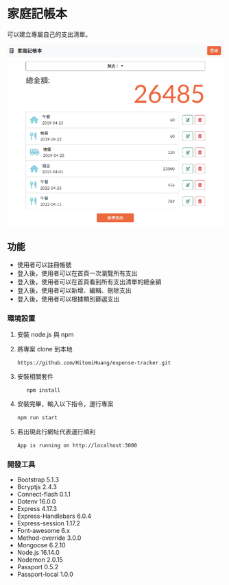 # 家庭記帳本
可以建立專屬自己的支出清單。

<img src="./public/images/demopic_01.PNG"><br>

## 功能
- 使用者可以註冊帳號
- 登入後，使用者可以在首頁一次瀏覽所有支出
- 登入後，使用者可以在首頁看到所有支出清單的總金額
- 登入後，使用者可以新增、編輯、刪除支出
- 登入後，使用者可以根據類別篩選支出

### 環境設置
1. 安裝 node.js 與 npm
2. 將專案 clone 到本地
   ```
   https://github.com/HitomiHuang/expense-tracker.git
   ```

3. 安裝相關套件
   ```
      npm install
   ```

4. 安裝完畢，輸入以下指令，運行專案
   ```bash
   npm run start
   ```

5. 若出現此行網址代表運行順利
   ```bash
   App is running on http://localhost:3000
   ```


### 開發工具
- Bootstrap 5.1.3
- Bcryptjs 2.4.3
- Connect-flash 0.1.1
- Dotenv 16.0.0 
- Express 4.17.3
- Express-Handlebars 6.0.4   
- Express-session 1.17.2  
- Font-awesome 6.x
- Method-override 3.0.0
- Mongoose 6.2.10
- Node.js 16.14.0
- Nodemon 2.0.15
- Passport 0.5.2
- Passport-local 1.0.0